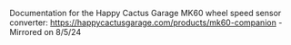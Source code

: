 Documentation for the Happy Cactus Garage MK60 wheel speed sensor converter: https://happycactusgarage.com/products/mk60-companion
-Mirrored on 8/5/24

